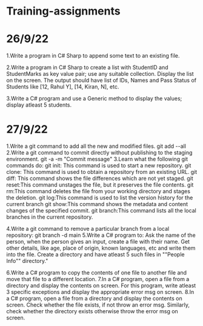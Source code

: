 # Training-assignments
# 26/9/22
1.Write a program in C# Sharp to append some text to an existing file. 

2.Write a program in C# Sharp to create a list with StudentID and StudentMarks as key value pair; use any suitable collection. Display the list on the screen.
The output should have list of IDs, Names and Pass Status of Students like [12, Rahul Y], [14, Kiran, N], etc. 

3.Write a C# program and use a Generic method to display the values; display atleast 5 students.
# 27/9/22
1.Write a git command to add all the new and modified files. git add --all
2.Write a git command to commit directly without publishing to the staging environment. git -a -m "Commit message"
3.Learn what the following git commands do:
 git init: This command is used to start a new repository.
 git clone: This command is used to obtain a repository from an existing URL.
 git diff: This command shows the file differences which are not yet staged.
 git reset:This command unstages the file, but it preserves the file contents.
 git rm:This command deletes the file from your working directory and stages the deletion.
 git log:This command is used to list the version history for the current branch
 git show:This command shows the metadata and content changes of the specified commit.
 git branch:This command lists all the local branches in the current repository.

4.Write a git command to remove a particular branch from a local repository: git branch -d main
5.Write a C# program to:
Ask the name of the person, when the person gives an input, create a file with their name. 
Get other details, like age, place of origin, known languages, etc and write them into the file. 
Create a directory and have atleast 5 such files in ""People Info"" directory."

6.Write a C# program to copy the contents of one file to another file and move that file to a different location. 
7.In a C# program, open a file from a directory and display the contents on screen. For this program, write atleast 3 specific exceptions and display the appropriate error msg on screen. 
8.In a C# program, open a file from a directory and display the contents on screen. Check whether the file exists, if not throw an error msg. Similarly, check whether the directory exists otherwise throw the error msg on screen.
